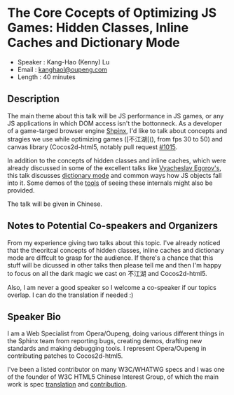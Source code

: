 The Core Cocepts of Optimizing JS Games: Hidden Classes, Inline Caches and Dictionary Mode
==========================================================================================

* Speaker   : Kang-Hao (Kenny) Lu
* Email     : kanghaol@oupeng.com
* Length    : 40 minutes

Description
-----------

The main theme about this talk will be JS performance in JS games, or any JS applications in which DOM access isn't the bottonneck. As a developer of a game-targed browser engine [Shpinx](), I'd like to talk about concepts and stragies we use while optimizing games ([不江湖[(), from fps 30 to 50) and canvas library (Cocos2d-html5, notably pull request [#1015](https://github.com/cocos2d/cocos2d-html5/pull/1015).

In addition to the concepts of hidden classes and inline caches, which were already discussed in some of the excellent talks like [Vyacheslav Egorov's](http://s3.mrale.ph/nodecamp.eu/#41), this talk discusses [dictionary mode](https://github.com/oupengsoftware/v8/wiki/Dictionary-mode) and common ways how JS objects fall into it. Some demos of the [tools](https://github.com/oupengsoftware/cocos2d-html5/wiki/Hidden-Class) of seeing these internals might also be provided.

The talk will be given in Chinese.

Notes to Potential Co-speakers and Organizers
---------------------------------------------

From my experience giving two talks about this topic. I've already noticed that the theoritcal concepts of hidden classes, inline caches and dictionary mode are diffcult to grasp for the audience. If there's a chance that this stuff will be dicussed in other talks then please tell me and then I'm happy to focus on all the dark magic we cast on 不江湖 and Cocos2d-html5.

Also, I am never a good speaker so I welcome a co-speaker if our topics overlap. I can do the translation if needed :)

Speaker Bio
-----------

I am a Web Specialist from Opera/Oupeng, doing various different things in the Sphinx team from reporting bugs, creating demos, drafting new standards and making debugging tools. I represent Opera/Oupeng in contributing patches to Cocos2d-html5.

I've been a listed contributor on many W3C/WHATWG specs and I was one of the founder of W3C HTML5 Chinese Interest Group, of which the main work is spec [translation](http://www.w3.org/html/ig/zh/wiki/Translation) and [contribution](http://www.w3.org/html/ig/zh/wiki/Contributions).
